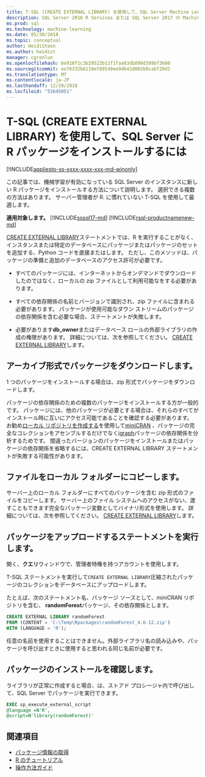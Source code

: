 ```yaml
---
title: T-SQL (CREATE EXTERNAL LIBRARY) を使用して、SQL Server Machine Learning Services の R パッケージをインストールするには
description: SQL Server 2016 R Services または SQL Server 2017 の Machine Learning Services (In-database) するには、新しい R パッケージを追加します。
ms.prod: sql
ms.technology: machine-learning
ms.date: 05/30/2018
ms.topic: conceptual
author: HeidiSteen
ms.author: heidist
manager: cgronlun
ms.openlocfilehash: 6e910f1c3b29522b11f1faa83db890d399bf3680
ms.sourcegitcommit: ee76332b6119ef89549ee9d641d002b9cabf20d2
ms.translationtype: MT
ms.contentlocale: ja-JP
ms.lasthandoff: 12/20/2018
ms.locfileid: "53645051"
---
```

# <a name="use-t-sql-create-external-library-to-install-r-packages-on-sql-server"></a>T-SQL (CREATE EXTERNAL LIBRARY) を使用して、SQL Server に R パッケージをインストールするには
[!INCLUDE[appliesto-ss-xxxx-xxxx-xxx-md-winonly](../../includes/appliesto-ss-xxxx-xxxx-xxx-md-winonly.md)]

この記事では、機械学習が有効になっている SQL Server のインスタンスに新しい R パッケージをインストールする方法について説明します。 選択できる複数の方法はあります。 サーバー管理者が R. に慣れていない T-SQL を使用して最適します。

**適用対象します。**  [!INCLUDE[sssql17-md](../../includes/sssql17-md.md)] [!INCLUDE[rsql-productnamenew-md](../../includes/rsql-productnamenew-md.md)]

[CREATE EXTERNAL LIBRARY](https://docs.microsoft.com/sql/t-sql/statements/create-external-library-transact-sql)ステートメントでは、R を実行することがなく、インスタンスまたは特定のデータベースにパッケージまたはパッケージのセットを追加する、Python コードを直接またはします。 ただし、このメソッドは、パッケージの準備と追加のデータベースのアクセス許可が必要です。

+ すべてのパッケージには、インターネットからオンデマンドでダウンロードしたのではなく、ローカルの zip ファイルとして利用可能なをする必要があります。

+ すべての依存関係の名前とバージョンで識別され、zip ファイルに含まれる必要があります。 パッケージが使用可能なダウン ストリームのパッケージの依存関係を含む必要な場合、ステートメントが失敗します。 

+ 必要があります**db_owner**またはデータベース ロールの外部ライブラリの作成の権限があります。 詳細については、次を参照してください。 [CREATE EXTERNAL LIBRARY](https://docs.microsoft.com/sql/t-sql/statements/create-external-library-transact-sql)します。

## <a name="download-packages-in-archive-format"></a>アーカイブ形式でパッケージをダウンロードします。

1 つのパッケージをインストールする場合は、zip 形式でパッケージをダウンロードします。

パッケージの依存関係のための複数のパッケージをインストールする方が一般的です。 パッケージには、他のパッケージが必要とする場合は、それらのすべてがインストール時に互いにアクセス可能であることを確認する必要があります。 お勧め[ローカル リポジトリを作成する](create-a-local-package-repository-using-minicran.md)を使用して[miniCRAN](https://andrie.github.io/miniCRAN/) 、パッケージの完全なコレクションをアセンブルするだけでなく[igraph](https://igraph.org/r/)パッケージの依存関係を分析するためです。 間違ったバージョンのパッケージをインストールまたはパッケージの依存関係を省略するには、CREATE EXTERNAL LIBRARY ステートメントが失敗する可能性があります。 

## <a name="copy-the-file-to-a-local-folder"></a>ファイルをローカル フォルダーにコピーします。

サーバー上のローカル フォルダーにすべてのパッケージを含む zip 形式のファイルをコピーします。 サーバー上のファイル システムへのアクセスがない、渡すこともできます完全なパッケージ変数としてバイナリ形式を使用します。 詳細については、次を参照してください。 [CREATE EXTERNAL LIBRARY](../../t-sql/statements/create-external-library-transact-sql.md)します。

## <a name="run-the-statement-to-upload-packages"></a>パッケージをアップロードするステートメントを実行します。

開く、**クエリ**ウィンドウで、管理者特権を持つアカウントを使用します。

T-SQL ステートメントを実行して`CREATE EXTERNAL LIBRARY`圧縮されたパッケージのコレクションをデータベースにアップロードします。

たとえば、次のステートメント名、パッケージ ソースとして、miniCRAN リポジトリを含む、 **randomForest**パッケージ、その依存関係とします。 

```sql
CREATE EXTERNAL LIBRARY randomForest
FROM (CONTENT = 'C:\Temp\Rpackages\randomForest_4.6-12.zip')
WITH (LANGUAGE = 'R');
```

任意の名前を使用することはできません。外部ライブラリ名の読み込みや、パッケージを呼び出すときに使用すると思われる同じ名前が必要です。

## <a name="verify-package-installation"></a>パッケージのインストールを確認します。

ライブラリが正常に作成すると場合、は、ストアド プロシージャ内で呼び出して、SQL Server でパッケージを実行できます。
    
```sql
EXEC sp_execute_external_script
@language =N'R',
@script=N'library(randomForest)'
```

## <a name="see-also"></a>関連項目

+ [パッケージ情報の取得](determine-which-packages-are-installed-on-sql-server.md)
+ [R のチュートリアル](../tutorials/sql-server-r-tutorials.md)
+ [操作方法ガイド](sql-server-machine-learning-tasks.md)
